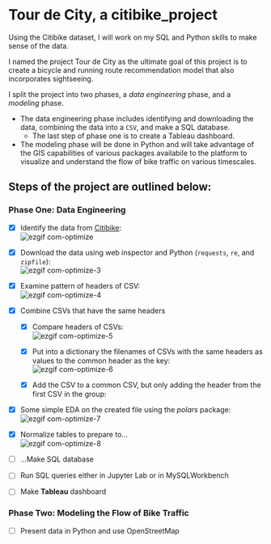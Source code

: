 # Tour de City, a citibike_project
Using the Citibike dataset, I will work on my SQL and Python skills to make sense of the data.

I named the project Tour de City as the ultimate goal of this project is to create a bicycle and running route recommendation model that also incorporates sightseeing.

I split the project into two phases, a _data engineering_ phase, and a _modeling_ phase.
- The data engineering phase includes identifying and downloading the data, combining the data into a `CSV`, and make a SQL database.
  - The last step of phase one is to create a Tableau dashboard.
- The modeling phase will be done in Python and will take advantage of the GIS capabilities of various packages availabile to the platform to visualize and understand the flow of bike traffic on various timescales.

## Steps of the project are outlined below:
### Phase One: Data Engineering
- [X] Identify the data from [Citibike](https://ride.citibikenyc.com/system-data):  
![ezgif com-optimize](https://github.com/sralter/citibike_project/assets/25013680/b067f46f-cfc7-4eaa-afc9-3e3a5594ed8f)

- [X] Download the data using web inspector and Python (`requests`, `re`, and `zipfile`):  
![ezgif com-optimize-3](https://github.com/sralter/citibike_project/assets/25013680/31a6e954-7d0d-4867-a5f4-7ecd2fe88299)

- [X] Examine pattern of headers of CSV:  
![ezgif com-optimize-4](https://github.com/sralter/citibike_project/assets/25013680/ea312ded-27b6-43d7-b058-f265676634cc)

- [X] Combine CSVs that have the same headers
    - [X] Compare headers of CSVs:  
![ezgif com-optimize-5](https://github.com/sralter/citibike_project/assets/25013680/48976048-625f-4ba5-a25c-3f0ac73ae69e)

    - [X] Put into a dictionary the filenames of CSVs with the same headers as values to the common header as the key:  
![ezgif com-optimize-6](https://github.com/sralter/citibike_project/assets/25013680/42cb5f2b-95e0-408c-a149-4f60f82803fa)

    - [X] Add the CSV to a common CSV, but only adding the header from the first CSV in the group:  

- [X] Some simple EDA on the created file using the _polars_ package:  
![ezgif com-optimize-7](https://github.com/sralter/citibike_project/assets/25013680/640e439b-ef81-4f62-b5c2-bf987dbe32d2)

- [X] Normalize tables to prepare to...  
![ezgif com-optimize-8](https://github.com/sralter/citibike_project/assets/25013680/841121b7-05ed-489a-b642-6e740dd58a0d)


- [ ] ...Make SQL database  



- [ ] Run SQL queries either in Jupyter Lab or in MySQLWorkbench  

- [ ] Make **Tableau** dashboard

### Phase Two: Modeling the Flow of Bike Traffic

- [ ] Present data in Python and use OpenStreetMap  

